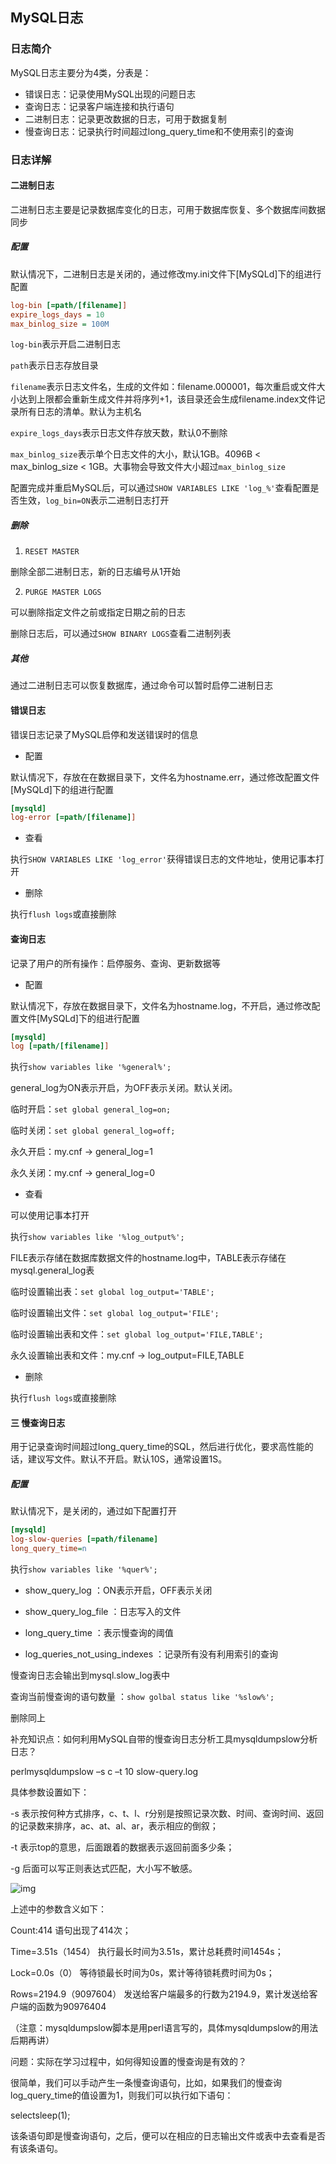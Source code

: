 MySQL日志
-

### 日志简介

MySQL日志主要分为4类，分表是：

- 错误日志：记录使用MySQL出现的问题日志
- 查询日志：记录客户端连接和执行语句
- 二进制日志：记录更改数据的日志，可用于数据复制
- 慢查询日志：记录执行时间超过long_query_time和不使用索引的查询

### 日志详解

#### 二进制日志

二进制日志主要是记录数据库变化的日志，可用于数据库恢复、多个数据库间数据同步

##### 配置

默认情况下，二进制日志是关闭的，通过修改my.ini文件下[MySQLd]下的组进行配置

```ini
log-bin [=path/[filename]]
expire_logs_days = 10
max_binlog_size = 100M
```

`log-bin`表示开启二进制日志

`path`表示日志存放目录

`filename`表示日志文件名，生成的文件如：filename.000001，每次重启或文件大小达到上限都会重新生成文件并将序列+1，该目录还会生成filename.index文件记录所有日志的清单。默认为主机名

`expire_logs_days`表示日志文件存放天数，默认0不删除

`max_binlog_size`表示单个日志文件的大小，默认1GB。4096B < max_binlog_size < 1GB。大事物会导致文件大小超过`max_binlog_size`

配置完成并重启MySQL后，可以通过`SHOW VARIABLES LIKE 'log_%'`查看配置是否生效，`log_bin=ON`表示二进制日志打开

##### 删除

1. `RESET MASTER`

删除全部二进制日志，新的日志编号从1开始

2. `PURGE MASTER LOGS`

可以删除指定文件之前或指定日期之前的日志

删除日志后，可以通过`SHOW BINARY LOGS`查看二进制列表

##### 其他

通过二进制日志可以恢复数据库，通过命令可以暂时启停二进制日志

#### 错误日志

错误日志记录了MySQL启停和发送错误时的信息

- 配置

默认情况下，存放在在数据目录下，文件名为hostname.err，通过修改配置文件[MySQLd]下的组进行配置

```ini
[mysqld]
log-error [=path/[filename]]
```

- 查看

执行`SHOW VARIABLES LIKE 'log_error'`获得错误日志的文件地址，使用记事本打开

- 删除

执行`flush logs`或直接删除

#### 查询日志

记录了用户的所有操作：启停服务、查询、更新数据等

- 配置

默认情况下，存放在数据目录下，文件名为hostname.log，不开启，通过修改配置文件[MySQLd]下的组进行配置

```ini
[mysqld]
log [=path/[filename]]
```

执行`show variables like '%general%';`

general_log为ON表示开启，为OFF表示关闭。默认关闭。

临时开启：`set global general_log=on;`

临时关闭：`set global general_log=off;`

永久开启：my.cnf -> general_log=1

永久关闭：my.cnf -> general_log=0

- 查看

可以使用记事本打开

执行`show variables like '%log_output%';`

FILE表示存储在数据库数据文件的hostname.log中，TABLE表示存储在mysql.general_log表

临时设置输出表：`set global log_output='TABLE';`

临时设置输出文件：`set global log_output='FILE';`

临时设置输出表和文件：`set global log_output='FILE,TABLE';`

永久设置输出表和文件：my.cnf -> log_output=FILE,TABLE

- 删除

执行`flush logs`或直接删除

#### 三 慢查询日志

用于记录查询时间超过long_query_time的SQL，然后进行优化，要求高性能的话，建议写文件。默认不开启。默认10S，通常设置1S。

##### 配置

默认情况下，是关闭的，通过如下配置打开

```ini
[mysqld]
log-slow-queries [=path/filename]
long_query_time=n
```

执行`show variables like '%quer%';`

- show_query_log ：ON表示开启，OFF表示关闭

- show_query_log_file ：日志写入的文件
- long_query_time ：表示慢查询的阈值
- log_queries_not_using_indexes ：记录所有没有利用索引的查询

慢查询日志会输出到mysql.slow_log表中

查询当前慢查询的语句数量 ：`show golbal status like '%slow%';`

删除同上















补充知识点：如何利用MySQL自带的慢查询日志分析工具mysqldumpslow分析日志？

perlmysqldumpslow –s c –t 10 slow-query.log

具体参数设置如下：

-s 表示按何种方式排序，c、t、l、r分别是按照记录次数、时间、查询时间、返回的记录数来排序，ac、at、al、ar，表示相应的倒叙；

-t 表示top的意思，后面跟着的数据表示返回前面多少条；

-g 后面可以写正则表达式匹配，大小写不敏感。

![img](https://mmbiz.qpic.cn/mmbiz_jpg/WwPkUCFX4x7hXZ98kcPDzicr6qFuBBLaWZ16Sco9Rp4agA3IFjL5SE8eznQ4uRcCHicY6PBxW7nkHZ6mToPuumJQ/640?wx_fmt=jpeg&wxfrom=5&wx_lazy=1&wx_co=1)

上述中的参数含义如下：

Count:414 语句出现了414次；

Time=3.51s（1454） 执行最长时间为3.51s，累计总耗费时间1454s；

Lock=0.0s（0） 等待锁最长时间为0s，累计等待锁耗费时间为0s；

Rows=2194.9（9097604） 发送给客户端最多的行数为2194.9，累计发送给客户端的函数为90976404

（注意：mysqldumpslow脚本是用perl语言写的，具体mysqldumpslow的用法后期再讲）

问题：实际在学习过程中，如何得知设置的慢查询是有效的？

很简单，我们可以手动产生一条慢查询语句，比如，如果我们的慢查询log_query_time的值设置为1，则我们可以执行如下语句：

selectsleep(1);

该条语句即是慢查询语句，之后，便可以在相应的日志输出文件或表中去查看是否有该条语句。